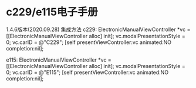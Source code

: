 # c229/e115电子手册
1.4.6版本(2020.09.28)
集成方法
c229:
ElectronicManualViewController *vc = [[ElectronicManualViewController alloc] init];
vc.modalPresentationStyle = 0;
vc.carID = @"C229";
[self presentViewController:vc animated:NO completion:nil];

e115:
ElectronicManualViewController *vc = [[ElectronicManualViewController alloc] init];
vc.modalPresentationStyle = 0;
vc.carID = @"E115";
[self presentViewController:vc animated:NO completion:nil];

